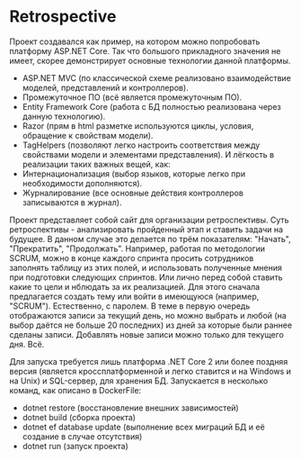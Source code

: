 # Retrospective
Проект создавался как пример, на котором можно попробовать платформу ASP.NET Core.
Так что большого прикладного значения не имеет, скорее демонстрирует основные технологии данной платформы.
- ASP.NET MVC (по классической схеме реализовано взаимодействие моделей, представлений и контроллеров).
- Промежуточное ПО (всё является промежуточным ПО).
- Entity Framework Core (работа с БД полностью реализована через данную технологию).
- Razor (прям в html разметке используются циклы, условия, обращение к свойствам модели).
- TagHelpers (позволяют легко настроить соответствия между свойствами модели и элементами представления).
И лёгкость в реализации таких важных вещей, как:
- Интернационализация (выбор языков, которые легко при необходимости дополняются).
- Журналирование (все основные действия контроллеров записываются в журнал).

Проект представляет собой сайт для организации ретроспективы.
Суть ретроспективы - анализировать пройденный этап и ставить задачи на будущее.
В данном случае это делается по трём показателям: "Начать", "Прекратить", "Продолжать".
Например, работая по методологии SCRUM, можно в конце каждого спринта просить сотрудников заполнять таблицу из этих полей, и использовать полученные мнения при подготовки следующих спринтов.
Или лично перед собой ставить какие то цели и нблюдать за их реализацией.
Для этого сначала предлагается создать тему или войти в имеющуюся (например, "SCRUM"). Естественно, с паролем.
В теме в первую очередь отображаются записи за текущий день, но можно выбрать и любой (на выбор даётся не больше 20 последних) из дней за которые были раннее сделаны записи.
Добавлять новые записи можно только для текущего дня.
Всё.

Для запуска требуется лишь платформа .NET Core 2 или более поздняя версия (является кроссплатформенной и легко ставится и на Windows и на Unix) и SQL-сервер, для хранения БД. Запускается в несколько команд, как описано в DockerFile:
- dotnet restore (восстановление внешних зависимостей)
- dotnet build (сборка проекта)
- dotnet ef database update (выполнение всех миграций БД и её создание в случае отсутствия)
- dotnet run (запуск проекта)
